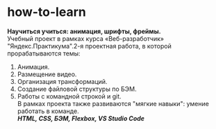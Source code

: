 # how-to-learn 
**Научиться учиться: анимация, шрифты, фреймы.**   
Учебный проект в рамках курса «Веб-разработчик» "Яндекс.Практикума".2-я проектная работа, в которой прорабатываются темы:  
1. Анимация.  
2. Размещение видео.   
3. Организация трансформаций.  
4. Создание файловой структуры по БЭМ. 
5. Работы с командной строкой и git.  
В рамках проекта также развиваются "мягкие навыки": умение работать в команде.  
**_HTML, CSS, БЭМ, Flexbox, VS Studio Code_**
